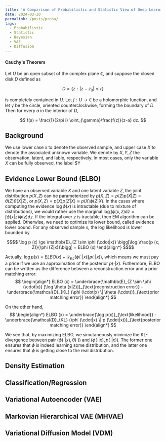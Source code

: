 ```yaml
---
title: 'A Comparison of Probabilistic and Statistic View of Deep Learning Models'
date: 2024-03-20
permalink: /posts/proba/
tags:
  - Probabilistic
  - Statistic
  - Bayesian
  - VAE
  - Diffusion
---
```


#### Cauchy's Theorem

Let $U$ be an open subset of the complex plane $\mathbb{C}$, and suppose the closed
disk $D$ defined as

$$
D = \{z:|z-z_{0}|\leq r\}
$$

is completely contained in $U$. Let $f: U\to\mathbb{C}$ be a holomorphic function,
and let $\gamma$ be the circle, oriented counterclockwise, forming the boundary of
$D$. Then for every $a$ in the interior of $D$,

$$
f(a) = \frac{1}{2\pi i} \oint_{\gamma}\frac{f(z)}{z-a} dz.
$$

Background
---
We use lower case $x$ to denote the observed sample, and upper case $X$ to denote the associated unknown variable. We denote by $X, Y, Z$ the observation, latent, and lable, respectively. In most cases, only the variable $X$ can be fully observed, the label $Y

Evidence Lower Bound (ELBO)
---
We have an observed variable $X$ and one latent variable $Z$, the joint distribution $p(X, Z)$ can be parameterized by $p(X, Z) = p (Z) p (X|Z) = \theta (Z) \theta (X|Z)$, or $p(X, Z) = p (X) p (Z|X)\approx p (X) \phi (Z|X)$. In the cases where computing the evidence $\log \phi (x)$ is intractable (due to mixture of distributions), we would rather use the marginal $\log \int \phi (x, z) \text{d} z = \int \phi (x|z) \phi (z) \text{d} z$. If the integral over $z$ is tractable, then EM algorithm can be applied. Otherwise, we need to optimize its lower bound, called evidence lower bound. For any observed sample $x$, the log likelihood is lower bounded by
```math
$$
\log p (x) \ge \mathbb{E}_{Z \sim \phi (\cdot|x)} \bigg[\log \frac{p (x, Z)}{\phi (Z|x)}\bigg] = ELBO (x)
\end{align*}
$$
```

Actually, $\log p (x) = ELBO (x) + \mathcal{D}_{KL} (\phi (\cdot|x) \| p(\cdot|x))$, which means we must pay a price if we use an approximation of the posterior $p(\cdot|x)$. Futhermore, ELBO can be written as the difference between a reconstruction error and a prior matching error:
$$
\begin{align*}
ELBO (x) = \underbrace{\mathbb{E}_{Z \sim \phi (\cdot|x)} [\log \theta (x|Z)]}_{\text{reconstruction error}} - \underbrace{\mathcal{D}_{KL} (\phi (\cdot|x) \| \theta (\cdot))}_{\text{prior matching error}}
\end{align*}
$$

On the other hand,
$$
\begin{align*}
ELBO (x) = \underbrace{\log p(x)}_{\text{likelihood}} - \underbrace{\mathcal{D}_{KL} (\phi (\cdot|x) \| p (\cdot|x))}_{\text{posterior matching error}}
\end{align*}
$$

We see that, by maximizing ELBO, we simutaneously minimize the KL-divergence between pair $(\phi(\cdot|x), \theta(\cdot))$ and $(\phi (\cdot|x), p(\cdot|x))$. The former one ensures that $\phi$ is indeed learning some distribution, and the latter one ensures that $\phi$ is getting close to the real distribution.

Density Estimation
---

Classification/Regression
---

Variational Autoencoder (VAE)
---

Markovian Hierarchical VAE (MHVAE)
---

Variational Diffusion Model (VDM)
---